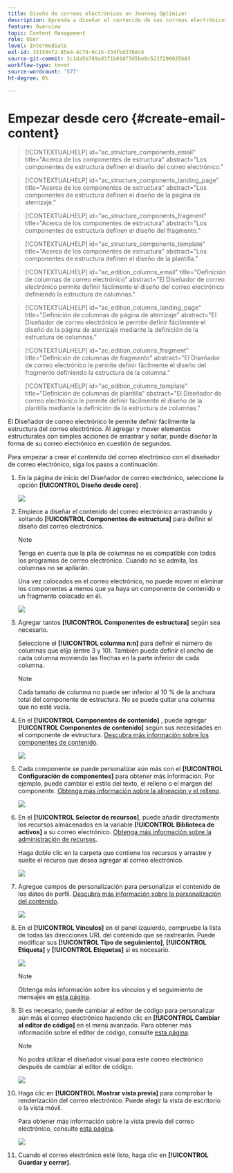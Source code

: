 ```yaml
---
title: Diseño de correos electrónicos en Journey Optimizer
description: Aprenda a diseñar el contenido de sus correos electrónicos desde cero
feature: Overview
topic: Content Management
role: User
level: Intermediate
exl-id: 151594f2-85e4-4c79-9c15-334fbd3768c4
source-git-commit: 3c1da5b789ad3f1b010f3d5be9c521f296035b83
workflow-type: tm+mt
source-wordcount: '577'
ht-degree: 0%

---
```


# Empezar desde cero {#create-email-content}

>[!CONTEXTUALHELP]
>id="ac_structure_components_email"
>title="Acerca de los componentes de estructura"
>abstract="Los componentes de estructura definen el diseño del correo electrónico."

>[!CONTEXTUALHELP]
>id="ac_structure_components_landing_page"
>title="Acerca de los componentes de estructura"
>abstract="Los componentes de estructura definen el diseño de la página de aterrizaje."

>[!CONTEXTUALHELP]
>id="ac_structure_components_fragment"
>title="Acerca de los componentes de estructura"
>abstract="Los componentes de estructura definen el diseño del fragmento."

>[!CONTEXTUALHELP]
>id="ac_structure_components_template"
>title="Acerca de los componentes de estructura"
>abstract="Los componentes de estructura definen el diseño de la plantilla."


>[!CONTEXTUALHELP]
>id="ac_edition_columns_email"
>title="Definición de columnas de correo electrónico"
>abstract="El Diseñador de correo electrónico permite definir fácilmente el diseño del correo electrónico definiendo la estructura de columnas."

>[!CONTEXTUALHELP]
>id="ac_edition_columns_landing_page"
>title="Definición de columnas de página de aterrizaje"
>abstract="El Diseñador de correo electrónico le permite definir fácilmente el diseño de la página de aterrizaje mediante la definición de la estructura de columnas."

>[!CONTEXTUALHELP]
>id="ac_edition_columns_fragment"
>title="Definición de columnas de fragmento"
>abstract="El Diseñador de correo electrónico le permite definir fácilmente el diseño del fragmento definiendo la estructura de la columna."

>[!CONTEXTUALHELP]
>id="ac_edition_columns_template"
>title="Definición de columnas de plantilla"
>abstract="El Diseñador de correo electrónico le permite definir fácilmente el diseño de la plantilla mediante la definición de la estructura de columnas."


El Diseñador de correo electrónico le permite definir fácilmente la estructura del correo electrónico. Al agregar y mover elementos estructurales con simples acciones de arrastrar y soltar, puede diseñar la forma de su correo electrónico en cuestión de segundos.

Para empezar a crear el contenido del correo electrónico con el diseñador de correo electrónico, siga los pasos a continuación:

1. En la página de inicio del Diseñador de correo electrónico, seleccione la opción **[!UICONTROL Diseño desde cero]** .

   ![](assets/email_designer.png)

1. Empiece a diseñar el contenido del correo electrónico arrastrando y soltando **[!UICONTROL Componentes de estructura]** para definir el diseño del correo electrónico.

   >[!NOTE]
   >
   >Tenga en cuenta que la pila de columnas no es compatible con todos los programas de correo electrónico. Cuando no se admita, las columnas no se apilarán.
   >
   >Una vez colocados en el correo electrónico, no puede mover ni eliminar los componentes a menos que ya haya un componente de contenido o un fragmento colocado en él.

   ![](assets/email_designer_2.png)

1. Agregar tantos **[!UICONTROL Componentes de estructura]** según sea necesario.

   Seleccione el **[!UICONTROL columna n:n]** para definir el número de columnas que elija (entre 3 y 10). También puede definir el ancho de cada columna moviendo las flechas en la parte inferior de cada columna.

   >[!NOTE]
   >
   >Cada tamaño de columna no puede ser inferior al 10 % de la anchura total del componente de estructura. No se puede quitar una columna que no esté vacía.

1. En el **[!UICONTROL Componentes de contenido]** , puede agregar **[!UICONTROL Componentes de contenido]** según sus necesidades en el componente de estructura. [Descubra más información sobre los componentes de contenido](content-components.md).

   ![](assets/email_designer_3.png)

1. Cada componente se puede personalizar aún más con el **[!UICONTROL Configuración de componentes]** para obtener más información. Por ejemplo, puede cambiar el estilo del texto, el relleno o el margen del componente. [Obtenga más información sobre la alineación y el relleno](adjusting-vertical-alignment-and-padding.md).

   ![](assets/email_designer_4.png)

1. En el **[!UICONTROL Selector de recursos]**, puede añadir directamente los recursos almacenados en la variable **[!UICONTROL Biblioteca de activos]** a su correo electrónico. [Obtenga más información sobre la administración de recursos](assets-essentials.md).

   Haga doble clic en la carpeta que contiene los recursos y arrastre y suelte el recurso que desea agregar al correo electrónico.

   ![](assets/email_designer_5.png)

1. Agregue campos de personalización para personalizar el contenido de los datos de perfil. [Descubra más información sobre la personalización del contenido](../personalization/personalize.md).

   ![](assets/email_designer_6.png)

1. En el **[!UICONTROL Vínculos]** en el panel izquierdo, compruebe la lista de todas las direcciones URL del contenido que se rastrearán. Puede modificar sus **[!UICONTROL Tipo de seguimiento]**, **[!UICONTROL Etiqueta]** y **[!UICONTROL Etiquetas]** si es necesario.

   ![](assets/email_designer_7.png)

   >[!NOTE]
   >
   >Obtenga más información sobre los vínculos y el seguimiento de mensajes en [esta página](message-tracking.md).

1. Si es necesario, puede cambiar al editor de código para personalizar aún más el correo electrónico haciendo clic en **[!UICONTROL Cambiar al editor de código]** en el menú avanzado. Para obtener más información sobre el editor de código, consulte [esta página](code-content.md#).

   >[!NOTE]
   >
   >No podrá utilizar el diseñador visual para este correo electrónico después de cambiar al editor de código.

   ![](assets/email_designer_26.png)

1. Haga clic en **[!UICONTROL Mostrar vista previa]** para comprobar la renderización del correo electrónico. Puede elegir la vista de escritorio o la vista móvil.

   Para obtener más información sobre la vista previa del correo electrónico, consulte [esta página](preview.md).

   ![](assets/email_designer_8.png)

1. Cuando el correo electrónico esté listo, haga clic en **[!UICONTROL Guardar y cerrar]**.

